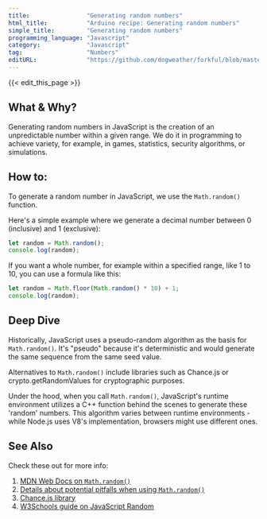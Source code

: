 ```yaml
---
title:                "Generating random numbers"
html_title:           "Arduino recipe: Generating random numbers"
simple_title:         "Generating random numbers"
programming_language: "Javascript"
category:             "Javascript"
tag:                  "Numbers"
editURL:              "https://github.com/dogweather/forkful/blob/master/content/en/javascript/generating-random-numbers.md"
---
```


{{< edit_this_page >}}

## What & Why?

Generating random numbers in JavaScript is the creation of an unpredictable number within a given range. We do it in programming to achieve variety, for example, in games, statistics, security algorithms, or simulations.

## How to:

To generate a random number in JavaScript, we use the `Math.random()` function. 

Here's a simple example where we generate a decimal number between 0 (inclusive) and 1 (exclusive):

```JavaScript
let random = Math.random();
console.log(random);
```
If you want a whole number, for example within a specified range, like 1 to 10, you can use a formula like this:

```JavaScript
let random = Math.floor(Math.random() * 10) + 1;
console.log(random);
```

## Deep Dive

Historically, JavaScript uses a pseudo-random algorithm as the basis for `Math.random()`. It's "pseudo" because it's deterministic and would generate the same sequence from the same seed value.

Alternatives to `Math.random()` include libraries such as Chance.js or crypto.getRandomValues for cryptographic purposes.

Under the hood, when you call `Math.random()`, JavaScript's runtime environment utilizes a C++ function behind the scenes to generate these 'random' numbers. This algorithm varies between runtime environments - while Node.js uses V8's implementation, browsers might use different ones.

## See Also

Check these out for more info:

1. [MDN Web Docs on `Math.random()`](https://developer.mozilla.org/en-US/docs/Web/JavaScript/Reference/Global_Objects/Math/random)
2. [Details about potential pitfalls when using `Math.random()`](https://v8.dev/blog/math-random)
3. [Chance.js library](http://chancejs.com/)
4. [W3Schools guide on JavaScript Random](https://www.w3schools.com/js/js_random.asp)